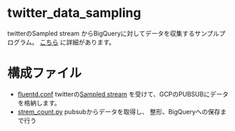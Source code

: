 # twitter_data_sampling

twitterのSampled stream からBigQueryに対してデータを収集するサンプルプログラム。
[こちら](https://qiita.com/shibacow/items/19bfb191f7fee1fba4db) に詳細があります。

# 構成ファイル

- [fluentd.conf](fluentd.conf) twitterの[Sampled stream](https://developer.twitter.com/en/docs/twitter-api/tweets/sampled-stream/introduction) を受けて、GCPのPUBSUBにデータを格納します。
- [strem_count.py](strem_count.py) pubsubからデータを取得し、 整形、BigQueryへの保存まで行う







